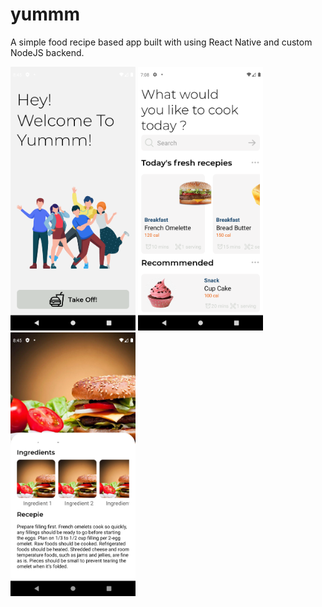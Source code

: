 # yummm
A simple food recipe based app built with using React Native and custom NodeJS backend.

<div style={flex-direction:row;display:flex;}>
  <img src="additionals/Screenshot_1614312032.png" width="200">
<img src="additionals/Screenshot_1614260322.png" width="200">
  <img src="additionals/Screenshot_1614311617.png" width="200">

</div>
